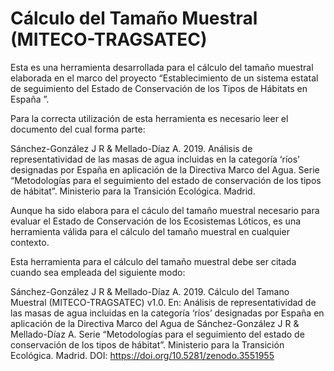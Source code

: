 # Cálculo del Tamaño Muestral (MITECO-TRAGSATEC)

Esta es una herramienta desarrollada para el cálculo del tamaño muestral elaborada en el marco del proyecto “Establecimiento de un sistema estatal de seguimiento del Estado de Conservación de los Tipos de Hábitats en España ”. 

Para la correcta utilización de esta herramienta es necesario leer el documento del cual forma parte:

Sánchez-González J R & Mellado-Díaz A. 2019. Análisis de representatividad de las masas de agua incluidas en la categoría ‘ríos’ designadas por España en aplicación de la Directiva Marco del Agua. Serie “Metodologías para el seguimiento del estado de conservación de los tipos de hábitat”. Ministerio para la Transición Ecológica. Madrid.

Aunque ha sido elabora para el cáculo del tamaño muestral necesario para evaluar el Estado de Conservación de los Ecosistemas Lóticos, es una herramienta válida para el cálculo del tamaño muestral en cualquier contexto.

Esta herramienta para el cálculo del tamaño muestral debe ser citada cuando sea empleada del siguiente modo:

Sánchez-González J R & Mellado-Díaz A. 2019. Cálculo del Tamano Muestral (MITECO-TRAGSATEC) v1.0. En: Análisis de representatividad de las masas de agua incluidas en la categoría ‘ríos’ designadas por España en aplicación de la Directiva Marco del Agua de Sánchez-González J R & Mellado-Díaz A. Serie “Metodologías para el seguimiento del estado de conservación de los tipos de hábitat”. Ministerio para la Transición Ecológica. Madrid. DOI: https://doi.org/10.5281/zenodo.3551955




